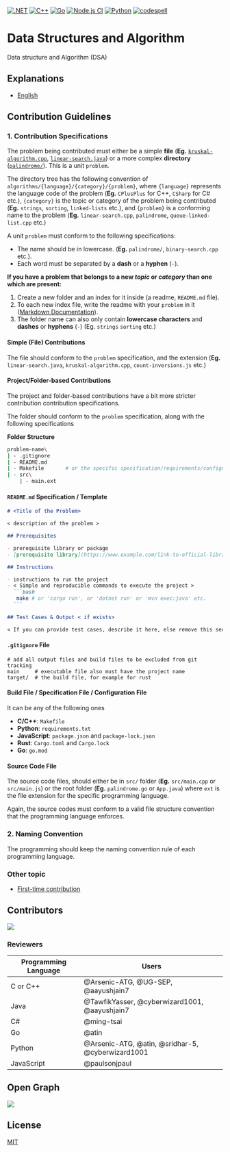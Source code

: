 [![.NET](https://github.com/MakeContributions/DSA/actions/workflows/dotnet.yml/badge.svg)](https://github.com/MakeContributions/DSA/actions/workflows/dotnet.yml)
[![C++](https://github.com/MakeContributions/DSA/actions/workflows/cpp.yml/badge.svg)](https://github.com/MakeContributions/DSA/actions/workflows/cpp.yml)
[![Go](https://github.com/MakeContributions/DSA/actions/workflows/go.yml/badge.svg)](https://github.com/MakeContributions/DSA/actions/workflows/go.yml)
[![Node.js CI](https://github.com/MakeContributions/DSA/actions/workflows/node.js.yml/badge.svg)](https://github.com/MakeContributions/DSA/actions/workflows/node.js.yml)
[![Python](https://github.com/MakeContributions/DSA/actions/workflows/python.yml/badge.svg)](https://github.com/MakeContributions/DSA/actions/workflows/python.yml)
[![codespell](https://github.com/MakeContributions/DSA/actions/workflows/codespell.yml/badge.svg)](https://github.com/MakeContributions/DSA/actions/workflows/codespell.yml)

# Data Structures and Algorithm

Data structure and Algorithm (DSA)

## Explanations
- [English](./docs/en)

## Contribution Guidelines

### 1. Contribution Specifications

The problem being contributed must either be a simple **file** (**Eg.** [`kruskal-algorithm.cpp`](./algorithms/CPlusPlus/Graphs/kruskal-algorithm.cpp), [`linear-search.java`](./algorithms/Java/searching/linear-search.java)) or a more complex **directory** ([`palindrome/`](./algorithms/Rust/strings/palindrome)). This is a unit `problem`.

The directory tree has the following convention of `algorithms/{language}/{category}/{problem}`, where `{language}` represents the language code of the problem (**Eg.** `CPlusPlus` for C++, `CSharp` for C# etc.), `{category}` is the topic or category of the problem being contributed (**Eg.** `strings`, `sorting`, `linked-lists` etc.), and `{problem}` is a conforming name to the problem (**Eg.** `linear-search.cpp`, `palindrome`, `queue-linked-list.cpp` etc.)

A unit `problem` must conform to the following specifications:

- The name should be in lowercase. (**Eg.** `palindrome/`, `binary-search.cpp` etc.).
- Each word must be separated by a **dash** or a **hyphen** (`-`).

**If you have a problem that belongs to a new _topic_ or _category_ than one which are present:**

1. Create a new folder and an index for it inside (a readme, `README.md` file).
2. To each new index file, write the readme with your `problem` in it ([Markdown Documentation](https://guides.github.com/features/mastering-markdown/)).
3. The folder name can also only contain **lowercase characters** and **dashes** or **hyphens** (`-`) (Eg. `strings` `sorting` etc.)

#### Simple (File) Contributions

The file should conform to the `problem` specification, and the extension (**Eg.** `linear-search.java`, `kruskal-algorithm.cpp`, `count-inversions.js` etc.)

#### Project/Folder-based Contributions

The project and folder-based contributions have a bit more stricter contribution contribution specifications.

The folder should conform to the `problem` specification, along with the following specifications

**Folder Structure**

```bash
problem-name\
| - .gitignore
| - README.md
| - Makefile       # or the specific specification/requirements/configuration file
| - src\
    | - main.ext
```

#### `README.md` Specification / Template

````markdown
# <Title of the Problem>

< description of the problem >

## Prerequisites

- prerequisite library or package
- [prerequisite library](https://www.example.com/link-to-official-library)

## Instructions

- instructions to run the project
- < Simple and reproducible commands to execute the project >
  ```bash
   make # or 'cargo run', or 'dotnet run' or 'mvn exec:java' etc.
  ```

## Test Cases & Output < if exists>

< If you can provide test cases, describe it here, else remove this section >
````

#### `.gitignore` File

```gitignore
# add all output files and build files to be excluded from git tracking
main     # executable file also must have the project name
target/  # the build file, for example for rust
```

#### Build File / Specification File / Configuration File

It can be any of the following ones

- **C/C++**: `Makefile`
- **Python**: `requirements.txt`
- **JavaScript**: `package.json` and `package-lock.json`
- **Rust**: `Cargo.toml` and `Cargo.lock`
- **Go**: `go.mod`

#### Source Code File

The source code files, should either be in `src/` folder (**Eg.** `src/main.cpp` or `src/main.js`) or the root folder (**Eg.** `palindrome.go` or `App.java`) where `ext` is the file extension for the specific programming language.

Again, the source codes must conform to a valid file structure convention that the programming language enforces.

### 2. Naming Convention

The programming should keep the naming convention rule of each programming language.

### Other topic

- [First-time contribution](CONTRIBUTING.md)

## Contributors

<a href="https://github.com/MakeContributions/DSA/graphs/contributors">
  <img src="https://contrib.rocks/image?repo=MakeContributions/DSA" />
</a>

### Reviewers

| Programming Language | Users                                             |
| -------------------- | ------------------------------------------------- |
| C or C++             | @Arsenic-ATG, @UG-SEP, @aayushjain7               |
| Java                 | @TawfikYasser, @cyberwizard1001, @aayushjain7     |
| C#                   | @ming-tsai                                        |
| Go                   | @atin                                             |
| Python               | @Arsenic-ATG, @atin, @sridhar-5, @cyberwizard1001 |
| JavaScript           | @paulsonjpaul                                     |

## Open Graph

<img src="https://opengraph.github.com/3b128f0e88464a82a37f2daefd7d594c6f41a3c22b3bf94c0c030135039b5dd7/MakeContributions/DSA" />

## License

[MIT](./LICENSE)

